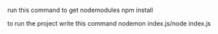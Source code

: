 run this command to get nodemodules 
npm install


to run the project write this command 
nodemon index.js/node index.js
